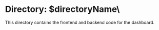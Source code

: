 # Directory: \$directoryName\

This directory contains the frontend and backend code for the dashboard.
